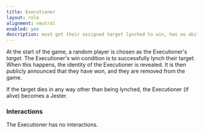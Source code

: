 ```yaml
---
title: Executioner
layout: role
alignment: neutral
enabled: yes
description: must get their assigned target lynched to win, has no abilities
---
```


At the start of the game, a random player is chosen as the Executioner's _target_. The Executioner's win condition is to successfully lynch their target. When this happens, the identity of the Executioner is revealed. It is then publicly announced that they have won, and they are removed from the game.

If the target dies in any way other than being lynched, the Executioner (if alive) becomes a Jester. 

### Interactions
The Executioner has no interactions.
